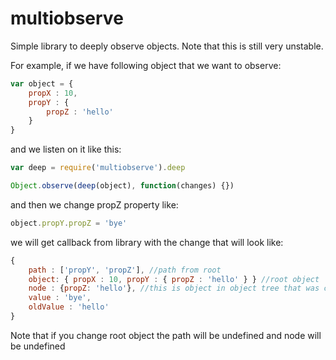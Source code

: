 # multiobserve

Simple library to deeply observe objects. Note that this is still very unstable.

For example, if we have following object that we want to observe:

```js
var object = {
    propX : 10,
    propY : {
        propZ : 'hello'
    }
}
```

and we listen on it like this:

```js
var deep = require('multiobserve').deep

Object.observe(deep(object), function(changes) {})
```

and then we change propZ property like:

```js
object.propY.propZ = 'bye'
```

we will get callback from library with the change that will look like:

```js
{
    path : ['propY', 'propZ'], //path from root
    object: { propX : 10, propY : { propZ : 'hello' } } //root object
    node : {propZ: 'hello'}, //this is object in object tree that was changed
    value : 'bye',
    oldValue : 'hello'
}
```

Note that if you change root object the path will be undefined and node will be undefined

